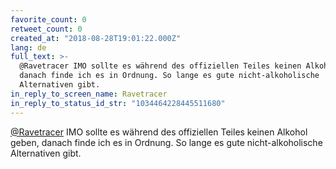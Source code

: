 ```yaml
---
favorite_count: 0
retweet_count: 0
created_at: "2018-08-28T19:01:22.000Z"
lang: de
full_text: >-
  @Ravetracer IMO sollte es während des offiziellen Teiles keinen Alkohol geben,
  danach finde ich es in Ordnung. So lange es gute nicht-alkoholische
  Alternativen gibt.
in_reply_to_screen_name: Ravetracer
in_reply_to_status_id_str: "1034464228445511680"
---
```


[@Ravetracer](https://twitter.com/Ravetracer) IMO sollte es während des
offiziellen Teiles keinen Alkohol geben, danach finde ich es in Ordnung. So
lange es gute nicht-alkoholische Alternativen gibt.
